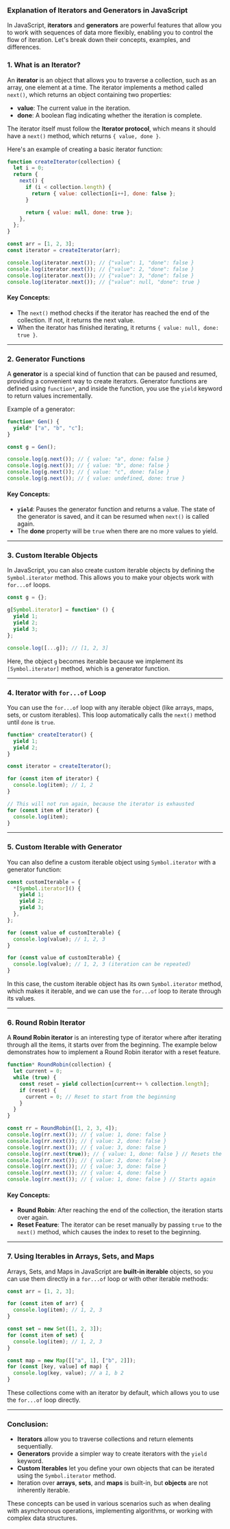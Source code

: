 ### Explanation of Iterators and Generators in JavaScript

In JavaScript, **iterators** and **generators** are powerful features that allow you to work with sequences of data more flexibly, enabling you to control the flow of iteration. Let's break down their concepts, examples, and differences.

### 1. **What is an Iterator?**
An **iterator** is an object that allows you to traverse a collection, such as an array, one element at a time. The iterator implements a method called `next()`, which returns an object containing two properties:
- **value**: The current value in the iteration.
- **done**: A boolean flag indicating whether the iteration is complete.

The iterator itself must follow the **Iterator protocol**, which means it should have a `next()` method, which returns `{ value, done }`.

Here's an example of creating a basic iterator function:

```javascript
function createIterator(collection) {
  let i = 0;
  return {
    next() {
      if (i < collection.length) {
        return { value: collection[i++], done: false };
      }

      return { value: null, done: true };
    },
  };
}

const arr = [1, 2, 3];
const iterator = createIterator(arr);

console.log(iterator.next()); // {"value": 1, "done": false }
console.log(iterator.next()); // {"value": 2, "done": false }
console.log(iterator.next()); // {"value": 3, "done": false }
console.log(iterator.next()); // {"value": null, "done": true }
```

#### Key Concepts:
- The `next()` method checks if the iterator has reached the end of the collection. If not, it returns the next value.
- When the iterator has finished iterating, it returns `{ value: null, done: true }`.

---

### 2. **Generator Functions**
A **generator** is a special kind of function that can be paused and resumed, providing a convenient way to create iterators. Generator functions are defined using `function*`, and inside the function, you use the `yield` keyword to return values incrementally.

Example of a generator:

```javascript
function* Gen() {
  yield* ["a", "b", "c"];
}

const g = Gen();

console.log(g.next()); // { value: "a", done: false }
console.log(g.next()); // { value: "b", done: false }
console.log(g.next()); // { value: "c", done: false }
console.log(g.next()); // { value: undefined, done: true }
```

#### Key Concepts:
- **`yield`**: Pauses the generator function and returns a value. The state of the generator is saved, and it can be resumed when `next()` is called again.
- The **done** property will be `true` when there are no more values to yield.

---

### 3. **Custom Iterable Objects**
In JavaScript, you can also create custom iterable objects by defining the `Symbol.iterator` method. This allows you to make your objects work with `for...of` loops.

```javascript
const g = {};

g[Symbol.iterator] = function* () {
  yield 1;
  yield 2;
  yield 3;
};

console.log([...g]); // [1, 2, 3]
```

Here, the object `g` becomes iterable because we implement its `[Symbol.iterator]` method, which is a generator function.

---

### 4. **Iterator with `for...of` Loop**

You can use the `for...of` loop with any iterable object (like arrays, maps, sets, or custom iterables). This loop automatically calls the `next()` method until `done` is `true`.

```javascript
function* createIterator() {
  yield 1;
  yield 2;
}

const iterator = createIterator();

for (const item of iterator) {
  console.log(item); // 1, 2
}

// This will not run again, because the iterator is exhausted
for (const item of iterator) {
  console.log(item);
}
```

---

### 5. **Custom Iterable with Generator**
You can also define a custom iterable object using `Symbol.iterator` with a generator function:

```javascript
const customIterable = {
  *[Symbol.iterator]() {
    yield 1;
    yield 2;
    yield 3;
  },
};

for (const value of customIterable) {
  console.log(value); // 1, 2, 3
}

for (const value of customIterable) {
  console.log(value); // 1, 2, 3 (iteration can be repeated)
}
```

In this case, the custom iterable object has its own `Symbol.iterator` method, which makes it iterable, and we can use the `for...of` loop to iterate through its values.

---

### 6. **Round Robin Iterator**
A **Round Robin iterator** is an interesting type of iterator where after iterating through all the items, it starts over from the beginning. The example below demonstrates how to implement a Round Robin iterator with a reset feature.

```javascript
function* RoundRobin(collection) {
  let current = 0;
  while (true) {
    const reset = yield collection[current++ % collection.length];
    if (reset) {
      current = 0; // Reset to start from the beginning
    }
  }
}

const rr = RoundRobin([1, 2, 3, 4]);
console.log(rr.next()); // { value: 1, done: false }
console.log(rr.next()); // { value: 2, done: false }
console.log(rr.next()); // { value: 3, done: false }
console.log(rr.next(true)); // { value: 1, done: false } // Resets the counter
console.log(rr.next()); // { value: 2, done: false }
console.log(rr.next()); // { value: 3, done: false }
console.log(rr.next()); // { value: 4, done: false }
console.log(rr.next()); // { value: 1, done: false } // Starts again
```

#### Key Concepts:
- **Round Robin**: After reaching the end of the collection, the iteration starts over again.
- **Reset Feature**: The iterator can be reset manually by passing `true` to the `next()` method, which causes the index to reset to the beginning.

---

### 7. **Using Iterables in Arrays, Sets, and Maps**
Arrays, Sets, and Maps in JavaScript are **built-in iterable** objects, so you can use them directly in a `for...of` loop or with other iterable methods:

```javascript
const arr = [1, 2, 3];

for (const item of arr) {
  console.log(item); // 1, 2, 3
}

const set = new Set([1, 2, 3]);
for (const item of set) {
  console.log(item); // 1, 2, 3
}

const map = new Map([["a", 1], ["b", 2]]);
for (const [key, value] of map) {
  console.log(key, value); // a 1, b 2
}
```

These collections come with an iterator by default, which allows you to use the `for...of` loop directly.

---

### Conclusion:
- **Iterators** allow you to traverse collections and return elements sequentially.
- **Generators** provide a simpler way to create iterators with the `yield` keyword.
- **Custom Iterables** let you define your own objects that can be iterated using the `Symbol.iterator` method.
- Iteration over **arrays**, **sets**, and **maps** is built-in, but **objects** are not inherently iterable.

These concepts can be used in various scenarios such as when dealing with asynchronous operations, implementing algorithms, or working with complex data structures.